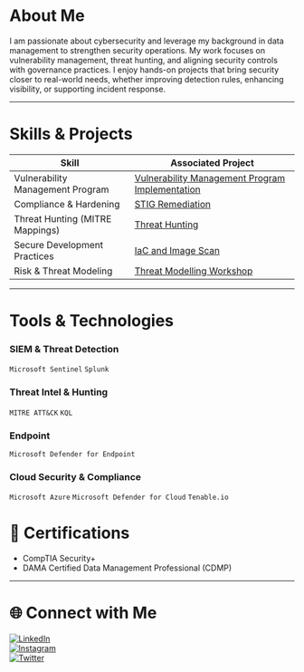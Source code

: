 # About Me  

I am passionate about cybersecurity and leverage my background in data management to strengthen security operations. My work focuses on vulnerability management, threat hunting, and aligning security controls with governance practices. I enjoy hands-on projects that bring security closer to real-world needs, whether improving detection rules, enhancing visibility, or supporting incident response.  

---

# Skills & Projects  

| Skill | Associated Project |
|-------|--------------------|
| Vulnerability Management Program | [Vulnerability Management Program Implementation](https://github.com/AdetolaKols/Vulnerability-Management-Program) |
| Compliance & Hardening | [STIG Remediation](https://github.com/AdetolaKols/STIG-Remediation-Powershell) |
| Threat Hunting (MITRE Mappings) | [Threat Hunting](https://github.com/AdetolaKols/Threat-Hunting-Projects) |
| Secure Development Practices | [IaC and Image Scan](https://github.com/AdetolaKols/DevSecOps-Project) |
| Risk & Threat Modeling | [Threat Modelling Workshop](https://github.com/AdetolaKols/Threat-Modelling-Project) |

---

# Tools & Technologies  

### SIEM & Threat Detection  
`Microsoft Sentinel` `Splunk`

### Threat Intel & Hunting  
`MITRE ATT&CK` `KQL`  

### Endpoint  
`Microsoft Defender for Endpoint` 

### Cloud Security & Compliance  
`Microsoft Azure` `Microsoft Defender for Cloud` `Tenable.io`  


# 📜 Certifications  

- CompTIA Security+  
- DAMA Certified Data Management Professional (CDMP)  

---

# 🌐 Connect with Me  

[![LinkedIn](https://img.shields.io/badge/LinkedIn-0077B5?style=for-the-badge&logo=linkedin&logoColor=white)](https://www.linkedin.com/in/adetola-o-kolawole)  
[![Instagram](https://img.shields.io/badge/Instagram-E4405F?style=for-the-badge&logo=instagram&logoColor=white)](https://www.instagram.com/the_adetolakols)  
[![Twitter](https://img.shields.io/badge/Twitter-1DA1F2?style=for-the-badge&logo=twitter&logoColor=white)](https://twitter.com/your-twitter-handle) 
